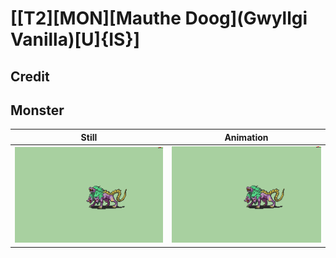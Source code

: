 # [\[T2\]\[MON\]\[Mauthe Doog\]\(Gwyllgi Vanilla\)\[U\]{IS}]

## Credit


	
## Monster

| Still | Animation |
| :---: | :-------: |
| ![Monster still](./Monster_000.png) | ![Monster animation](./Monster.gif) |
